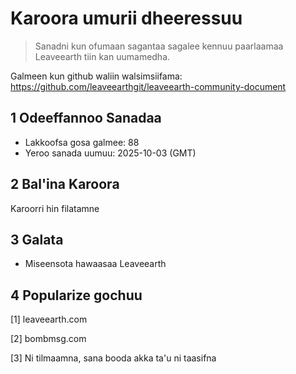 # Karoora umurii dheeressuu

>Sanadni kun ofumaan sagantaa sagalee kennuu paarlaamaa Leaveearth tiin kan uumamedha.

Galmeen kun github waliin walsimsiifama: https://github.com/leaveearthgit/leaveearth-community-document

## 1 Odeeffannoo Sanadaa

- Lakkoofsa gosa galmee: 88
- Yeroo sanada uumuu: 2025-10-03 (GMT)

## 2 Bal'ina Karoora

Karoorri hin filatamne

## 3 Galata
* Miseensota hawaasaa Leaveearth

## 4 Popularize gochuu
[1] leaveearth.com

[2] bombmsg.com

[3] Ni tilmaamna, sana booda akka ta'u ni taasifna